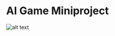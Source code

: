 # AI Game Miniproject

![alt text](https://github.com/ineo98/AI-Game-Assignment/Miniproject/resources/example.png)
